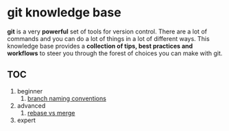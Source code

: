 # git knowledge base

**git** is a very **powerful** set of tools for version control. There are a lot of commands and you can do a lot of things in a lot of different ways. This knowledge base provides a **collection of tips, best practices and workflows** to steer you through the forest of choices you can make with git.

## TOC

1.  beginner
    1.  [branch naming conventions](branch-naming-conventions.md)
1.  advanced
    1.  [rebase vs merge](rebase-vs-merge.md)
1.  expert
